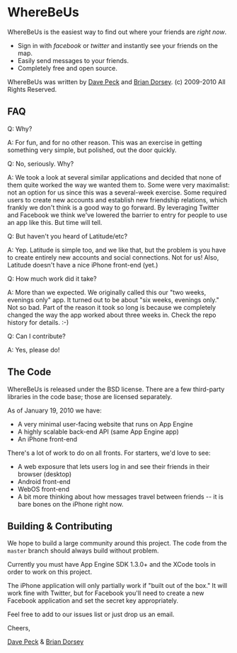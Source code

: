 WhereBeUs
=========

WhereBeUs is the easiest way to find out where your friends are *right now*.

* Sign in with _facebook_ or _twitter_ and instantly see your friends on the map.
* Easily send messages to your friends.
* Completely free and open source.

WhereBeUs was written by [Dave Peck](http://davepeck.org/) and [Brian Dorsey](http://briandorsey.info/). (c) 2009-2010 All Rights Reserved.

FAQ
---

Q: Why?

A: For fun, and for no other reason. This was an exercise in getting something very simple, but polished, out the door quickly.


Q: No, seriously. Why?

A: We took a look at several similar applications and decided that none of them quite worked the way we wanted them to. Some were very maximalist: not an option for us since this was a several-week exercise. Some required users to create new accounts and establish new friendship relations, which frankly we don't think is a good way to go forward. By leveraging Twitter and Facebook we think we've lowered the barrier to entry for people to use an app like this. But time will tell.


Q: But haven't you heard of Latitude/etc?

A: Yep. Latitude is simple too, and we like that, but the problem is you have to create entirely new accounts and social connections. Not for us! Also, Latitude doesn't have a nice iPhone front-end (yet.)


Q: How much work did it take?

A: More than we expected. We originally called this our "two weeks, evenings only" app. It turned out to be about "six weeks, evenings only." Not so bad. Part of the reason it took so long is because we completely changed the way the app worked about three weeks in. Check the repo history for details. :-)


Q: Can I contribute?

A: Yes, please do!

The Code
--------

WhereBeUs is released under the BSD license. There are a few third-party libraries in the code base; those are licensed separately.

As of January 19, 2010 we have:

* A very minimal user-facing website that runs on App Engine
* A highly scalable back-end API (same App Engine app)
* An iPhone front-end
    
There's a lot of work to do on all fronts. For starters, we'd love to see:

* A web exposure that lets users log in and see their friends in their browser (desktop)
* Android front-end
* WebOS front-end
* A bit more thinking about how messages travel between friends -- it is bare bones on the iPhone right now.
    
Building & Contributing
-----------------------

We hope to build a large community around this project. The code from the `master` branch should always build without problem.

Currently you must have App Engine SDK 1.3.0+ and the XCode tools in order to work on this project.

The iPhone application will only partially work if "built out of the box." It will work fine with Twitter, but for Facebook you'll need to create a new Facebook application and set the secret key appropriately.

Feel free to add to our issues list or just drop us an email.

Cheers,

[Dave Peck](http://davepeck.org/) & [Brian Dorsey](http://briandorsey.info/)
